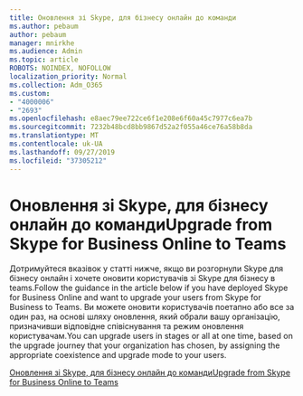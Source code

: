 ```yaml
---
title: Оновлення зі Skype, для бізнесу онлайн до команди
ms.author: pebaum
author: pebaum
manager: mnirkhe
ms.audience: Admin
ms.topic: article
ROBOTS: NOINDEX, NOFOLLOW
localization_priority: Normal
ms.collection: Adm_O365
ms.custom:
- "4000006"
- "2693"
ms.openlocfilehash: e8aec79ee722ce6f1e208e6f60a45c7977c6ea7b
ms.sourcegitcommit: 7232b48bcd8bb9867d52a2f055a46ce76a58b8da
ms.translationtype: MT
ms.contentlocale: uk-UA
ms.lasthandoff: 09/27/2019
ms.locfileid: "37305212"
---
```

# <a name="upgrade-from-skype-for-business-online-to-teams"></a><span data-ttu-id="72bd3-102">Оновлення зі Skype, для бізнесу онлайн до команди</span><span class="sxs-lookup"><span data-stu-id="72bd3-102">Upgrade from Skype for Business Online to Teams</span></span>  

<span data-ttu-id="72bd3-103">Дотримуйтеся вказівок у статті нижче, якщо ви розгорнули Skype для бізнесу онлайн і хочете оновити користувачів зі Skype для бізнесу в teams.</span><span class="sxs-lookup"><span data-stu-id="72bd3-103">Follow the guidance in the article below if you have deployed Skype for Business Online and want to upgrade your users from Skype for Business to Teams.</span></span> <span data-ttu-id="72bd3-104">Ви можете оновити користувачів поетапно або все за один раз, на основі шляху оновлення, який обрали вашу організацію, призначивши відповідне співіснування та режим оновлення користувачам.</span><span class="sxs-lookup"><span data-stu-id="72bd3-104">You can upgrade users in stages or all at one time, based on the upgrade journey that your organization has chosen, by assigning the appropriate coexistence and upgrade mode to your users.</span></span>

[<span data-ttu-id="72bd3-105">Оновлення зі Skype, для бізнесу онлайн до команди</span><span class="sxs-lookup"><span data-stu-id="72bd3-105">Upgrade from Skype for Business Online to Teams</span></span>](https://docs.microsoft.com/MicrosoftTeams/upgrade-to-teams-execute-skypeforbusinessonline) 